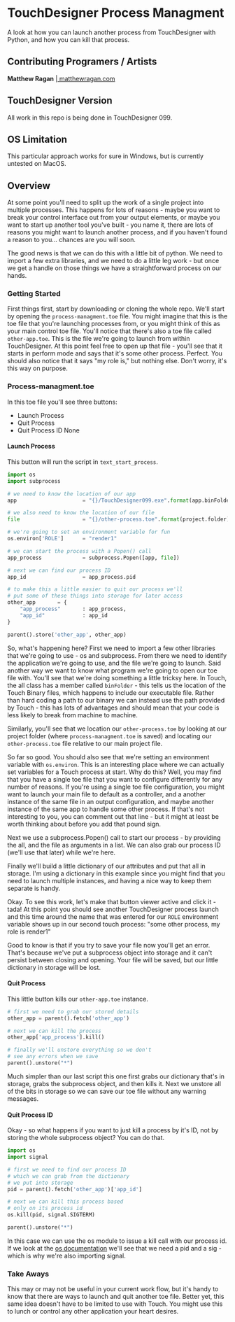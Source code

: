 # TouchDesigner Process Managment
A look at how you can launch another process from TouchDesigner with Python, and how you can kill that process.

## Contributing Programers / Artists ##
**Matthew Ragan** |[ matthewragan.com ](http://matthewragan.com)  

## TouchDesigner Version ##
All work in this repo is being done in TouchDesigner 099. 

## OS Limitation
This particular approach works for sure in Windows, but is currently untested on MacOS.

## Overview
At some point you'll need to split up the work of a single project into multiple processes. This happens for lots of reasons - maybe you want to break your control interface out from your output elements, or maybe you want to start up another tool you've built - you name it, there are lots of reasons you might want to launch another process, and if you haven't found a reason to you... chances are you will soon. 

The good news is that we can do this with a little bit of python. We need to import a few extra libraries, and we need to do a little leg work - but once we get a handle on those things we have a straightforward process on our hands.

### Getting Started
First things first, start by downloading or cloning the whole repo. We'll start by opening the `process-managment.toe` file. You might imagine that this is the toe file that you're launching processes from, or you might think of this as your main control toe file. You'll notice that there's also a toe file called `other-app.toe`. This is the file we're going to launch from within TouchDesigner. At this point feel free to open up that file - you'll see that it starts in perform mode and says that it's some other process. Perfect. You should also notice that it says "my role is," but nothing else. Don't worry, it's this way on purpose. 

### Process-managment.toe
In this toe file you'll see three buttons:
* Launch Process
* Quit Process
* Quit Process ID None

#### Launch Process
This button will run the script in `text_start_process`.

```python
import os
import subprocess

# we need to know the location of our app
app                     = "{}/TouchDesigner099.exe".format(app.binFolder)

# we also need to know the location of our file
file                    = "{}/other-process.toe".format(project.folder)

# we're going to set an environment variable for fun
os.environ['ROLE']      = "render1"

# we can start the process with a Popen() call
app_process             = subprocess.Popen([app, file])

# next we can find our process ID
app_id                  = app_process.pid

# to make this a little easier to quit our process we'll 
# put some of these things into storage for later access
other_app       = {
    "app_process"       : app_process,
    "app_id"            : app_id
}

parent().store('other_app', other_app)
```

So, what's happening here? First we need to import a few other libraries that we're going to use - os and subprocess. From there we need to identify the application we're going to use, and the file we're going to launch. Said another way we want to know what program we're going to open our toe file with. You'll see that we're doing something a little tricksy here. In Touch, the all class has a member called `binFolder` - this tells us the location of the Touch Binary files, which happens to include our executable file. Rather than hard coding a path to our binary we can instead use the path provided by Touch - this has lots of advantages and should mean that your code is less likely to break from machine to machine. 

Similarly, you'll see that we location our `other-process.toe` by looking at our project folder (where `process-managment.toe` is saved) and locating our `other-process.toe` file relative to our main project file. 

So far so good. You should also see that we're setting an environment variable with `os.environ`. This is an interesting place where we can actually set variables for a Touch process at start. Why do this? Well, you may find that you have a single toe file that you want to configure differently for any number of reasons. If you're using a single toe file configuration, you might want to launch your main file to default as a controller, and a another instance of the same file in an output configuration, and maybe another instance of the same app to handle some other process. If that's not interesting to you, you can comment out that line - but it might at least be worth thinking about before you add that pound sign.

Next we use a subprocess.Popen() call to start our process - by providing the all, and the file as arguments in a list. We can also grab our process ID (we'll use that later) while we're here.

Finally we'll build a little dictionary of our attributes and put that all in storage. I'm using a dictionary in this example since you might find that you need to launch multiple instances, and having a nice way to keep them separate is handy. 

Okay. To see this work, let's make that button viewer active and click it - tada! At this point you should see another TouchDesigner process launch and this time around the name that was entered for our `ROLE` environment variable shows up in our second touch process: "some other process, my role is render1"

Good to know is that if you try to save your file now you'll get an error. That's because we've put a subprocess object into storage and it can't persist between closing and opening. Your file will be saved, but our little dictionary in storage will be lost.

#### Quit Process
This little button kills our `other-app.toe` instance.

```python
# first we need to grab our stored details
other_app = parent().fetch('other_app')

# next we can kill the process
other_app['app_process'].kill()

# finally we'll unstore everything so we don't
# see any errors when we save
parent().unstore("*")
```

Much simpler than our last script this one first grabs our dictionary that's in storage, grabs the subprocess object, and then kills it. Next we unstore all of the bits in storage so we can save our toe file without any warning messages.

#### Quit Process ID
Okay - so what happens if you want to just kill a process by it's ID, not by storing the whole subprocess object? You can do that.

```python
import os
import signal

# first we need to find our process ID
# which we can grab from the dictionary 
# we put into storage
pid = parent().fetch('other_app')['app_id']

# next we can kill this process based 
# only on its process id
os.kill(pid, signal.SIGTERM)

parent().unstore("*")
```

In this case we can use the os module to issue a kill call with our process id. If we look at the [os documentation](https://docs.python.org/2.6/library/os.html) we'll see that we need a pid and a sig - which is why we're also importing signal. 


### Take Aways
This may or may not be useful in your current work flow, but it's handy to know that there are ways to launch and quit another toe file. Better yet, this same idea doesn't have to be limited to use with Touch. You might use this to lunch or control any other application your heart desires. 